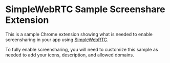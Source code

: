 # SimpleWebRTC Sample Screenshare Extension

This is a sample Chrome extension showing what is needed to enable screensharing in your app using [SimpleWebRTC](https://simplewebrtc.com).

To fully enable screensharing, you will need to customize this sample as needed to add your icons, description, and allowed domains.


